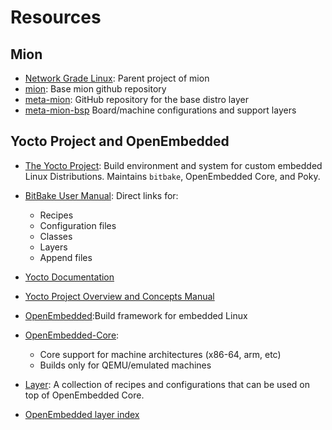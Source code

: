 # Resources

## Mion

* [Network Grade Linux](https://github.com/NetworkGradeLinux): Parent project of
  mion
* [mion](https://github.com/NetworkGradeLinux/mion): Base mion github repository
* [meta-mion](https://github.com/NetworkGradeLinux/meta-mion): GitHub repository
  for the base distro layer
* [meta-mion-bsp](https://github.com/NetworkGradeLinux/meta-mion-bsp/)
  Board/machine configurations and support layers

## Yocto Project and OpenEmbedded

* [The Yocto Project](https://www.yoctoproject.org/): Build environment and
  system for custom embedded Linux Distributions. Maintains `bitbake`,
  OpenEmbedded Core, and Poky.

* [BitBake User Manual](https://docs.yoctoproject.org/bitbake/):
  Direct links for:
  * Recipes
  * Configuration files
  * Classes
  * Layers
  * Append files
* [Yocto Documentation](https://docs.yoctoproject.org/)
* [Yocto Project Overview and Concepts Manual](https://docs.yoctoproject.org/overview-manual/index.html)
* [OpenEmbedded](https://www.openembedded.org/wiki/Main_Page):Build framework
  for embedded Linux
* [OpenEmbedded-Core](https://www.openembedded.org/wiki/OpenEmbedded-Core):
  * Core support for machine architectures (x86-64, arm, etc)
  * Builds only for QEMU/emulated machines
* [Layer](https://www.openembedded.org/Layers_FAQ): A collection of recipes and
  configurations that can be used on top of OpenEmbedded Core.
* [OpenEmbedded layer index](https://layers.openembedded.org/layerindex/branch/master/layers/)
